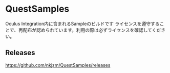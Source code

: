 # QuestSamples

Oculus Integration内に含まれるSampleのビルドです
ライセンスを遵守することで、再配布が認められています。利用の際は必ずライセンスを確認してください。

## Releases

https://github.com/nkjzm/QuestSamples/releases
